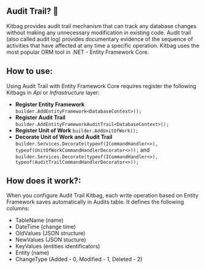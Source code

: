 ## Audit Trail? :bookmark_tabs:
Kitbag provides audit trail mechanism that can track any database changes without making any unnecessary modification in existing code. Audit trail (also called audit log) provides documentary evidence of the sequence of activities that have affected at any time a specific operation. Kitbag uses the most popular ORM tool in .NET - Entity Framework Core.
 
## How to use:
Using Audit Trail with Entity Framework Core requires register the following Kitbags in *Api* or *Infrastructure* layer:

- **Register Entity Framework**
  `builder.AddEntityFramework<DatabaseContext>();`
- **Register Audit Trail**
  `builder.AddEntityFrameworkAuditTrail<DatabaseContext>();`
- **Register Unit of Work**
`builder.AddUnitOfWork();`
- **Decorate Unit of Work and Audit Trail**
  `builder.Services.Decorate(typeof(ICommandHandler<>), typeof(UnitOfWorkCommandHandlerDecorator<>));`
  and
  `builder.Services.Decorate(typeof(ICommandHandler<>), typeof(AuditTrailCommandHandlerDecorator<>));`

## How does it work?:
When you configure Audit Trail Kitbag, each write operation based on Entity Framework saves automatically in Audits table. It defines the following columns:

- TableName (name)
- DateTime (change time)
- OldValues (JSON structure)
- NewValues (JSON stucture)
- KeyValues (entities identificators)
- Entity (name)
- ChangeType (Added - 0, Modified - 1, Deleted - 2)

